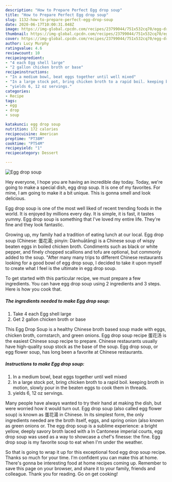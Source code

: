 ```yaml
---
description: "How to Prepare Perfect Egg drop soup"
title: "How to Prepare Perfect Egg drop soup"
slug: 1132-how-to-prepare-perfect-egg-drop-soup
date: 2020-06-17T10:00:31.048Z
image: https://img-global.cpcdn.com/recipes/23799044/751x532cq70/egg-drop-soup-recipe-main-photo.jpg
thumbnail: https://img-global.cpcdn.com/recipes/23799044/751x532cq70/egg-drop-soup-recipe-main-photo.jpg
cover: https://img-global.cpcdn.com/recipes/23799044/751x532cq70/egg-drop-soup-recipe-main-photo.jpg
author: Lucy Murphy
ratingvalue: 4.6
reviewcount: 10
recipeingredient:
- "4 each Egg shell large"
- "2 gallon chicken broth or base"
recipeinstructions:
- "In a medium bowl, beat eggs together until well mixed"
- "In a large stock pot, bring chicken broth to a rapid boil. keeping broth in motion, slowly pour in the beaten eggs to cook them in threads."
- "yields 6, 12 oz servings."
categories:
- Recipe
tags:
- egg
- drop
- soup

katakunci: egg drop soup 
nutrition: 172 calories
recipecuisine: American
preptime: "PT38M"
cooktime: "PT54M"
recipeyield: "1"
recipecategory: Dessert

---
```



![Egg drop soup](https://img-global.cpcdn.com/recipes/23799044/751x532cq70/egg-drop-soup-recipe-main-photo.jpg)

Hey everyone, I hope you are having an incredible day today. Today, we're going to make a special dish, egg drop soup. It is one of my favorites. For mine, I am going to make it a bit unique. This is gonna smell and look delicious.

Egg drop soup is one of the most well liked of recent trending foods in the world. It is enjoyed by millions every day. It is simple, it is fast, it tastes yummy. Egg drop soup is something that I've loved my entire life. They're fine and they look fantastic.

Growing up, my family had a tradition of eating lunch at our local. Egg drop soup (Chinese: 蛋花湯; pinyin: Dànhuātāng) is a Chinese soup of wispy beaten eggs in boiled chicken broth. Condiments such as black or white pepper, and finely chopped scallions and tofu are optional, but commonly added to the soup. &#34;After many many trips to different Chinese restaurants looking for a good bowl of egg drop soup, I decided to take it upon myself to create what I feel is the ultimate in egg drop soup.


To get started with this particular recipe, we must prepare a few ingredients. You can have egg drop soup using 2 ingredients and 3 steps. Here is how you cook that.

<!--inarticleads1-->

##### The ingredients needed to make Egg drop soup:

1. Take 4 each Egg shell large
1. Get 2 gallon chicken broth or base


This Egg Drop Soup is a healthy Chinese broth based soup made with eggs, chicken broth, cornstarch, and green onions. Egg drop soup recipe 蛋花汤 is the easiest Chinese soup recipe to prepare. Chinese restaurants usually have high-quality soup stock as the base of the soup. Egg drop soup, or egg flower soup, has long been a favorite at Chinese restaurants. 

<!--inarticleads2-->

##### Instructions to make Egg drop soup:

1. In a medium bowl, beat eggs together until well mixed
1. In a large stock pot, bring chicken broth to a rapid boil. keeping broth in motion, slowly pour in the beaten eggs to cook them in threads.
1. yields 6, 12 oz servings.


Many people have always wanted to try their hand at making the dish, but were worried how it would turn out. Egg drop soup (also called egg flower soup) is known as 蛋花湯 in Chinese. In its simplest form, the only ingredients needed are the broth itself, eggs, and spring onion (also known as green onions or. The egg drop soup is a sublime experience: a bright yellow, deeply savory broth laced with a In Cantonese imperial courts, egg drop soup was used as a way to showcase a chef&#39;s finesse: the fine. Egg drop soup is my favorite soup to eat when I&#39;m under the weather. 

So that is going to wrap it up for this exceptional food egg drop soup recipe. Thanks so much for your time. I'm confident you can make this at home. There's gonna be interesting food at home recipes coming up. Remember to save this page on your browser, and share it to your family, friends and colleague. Thank you for reading. Go on get cooking!
